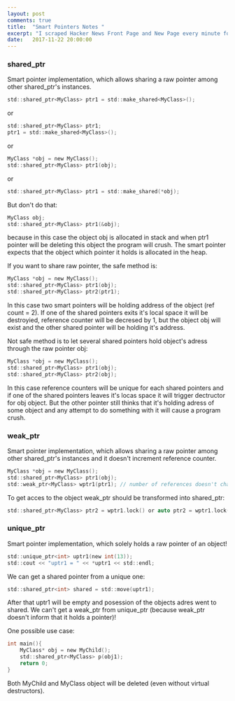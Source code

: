 ```yaml
---
layout: post
comments: true
title:  "Smart Pointers Notes "
excerpt: "I scraped Hacker News Front Page and New Page every minute for 50 days and analyzed the results. How do stories rise and fall on Hacker News? What makes a successful post? Find out in this post :)"
date:   2017-11-22 20:00:00
---
```


### shared_ptr
Smart pointer implementation, which allows sharing a raw pointer among other shared_ptr's instances.
```C
std::shared_ptr<MyClass> ptr1 = std::make_shared<MyClass>();
```
or
```C
std::shared_ptr<MyClass> ptr1;
ptr1 = std::make_shared<MyClass>();
```
or 
```C
MyClass *obj = new MyClass();
std::shared_ptr<MyClass> ptr1(obj);
```
or 
```C
std::shared_ptr<MyClass> ptr1 = std::make_shared(*obj);
```

But don't do that:
```C
MyClass obj;
std::shared_ptr<MyClass> ptr1(&obj);
```
because in this case the object obj is allocated in stack and when ptr1 pointer will be deleting this object the program will crush.
The smart pointer expects that the object which pointer it holds is allocated in the heap.

If you want to share raw pointer, the safe method is:
```C
MyClass *obj = new MyClass();
std::shared_ptr<MyClass> ptr1(obj);
std::shared_ptr<MyClass> ptr2(ptr1);
```
In this case two smart pointers will be holding address of the object (ref count = 2). If one of the shared pointers exits it's local
space it will be destroyied, reference counter will be decresed by 1, but the object obj will exist and the other shared pointer will
be holding it's address.

Not safe method is to let several shared pointers hold object's adress through the raw pointer obj: 
```C
MyClass *obj = new MyClass();
std::shared_ptr<MyClass> ptr1(obj);
std::shared_ptr<MyClass> ptr2(obj);
```
In this case reference counters will be unique for each shared pointers and if one of the shared pointers leaves it's locas space
it will trigger dectructor for obj object. But the other pointer still thinks that it's holding adress of some object and any attempt
to do something with it will cause a program crush.



### weak_ptr
Smart pointer implementation, which allows sharing a raw pointer among other shared_ptr's instances and it doesn't increment reference
counter.
```C
MyClass *obj = new MyClass();
std::shared_ptr<MyClass> ptr1(obj);
std::weak_ptr<MyClass> wptr1(ptr1); // number of references doesn't change
```
To get acces to the object weak_ptr should be transformed into shared_ptr:
```C
std::shared_ptr<MyClass> ptr2 = wptr1.lock() or auto ptr2 = wptr1.lock()
```

### unique_ptr
Smart pointer implementation, which solely holds a raw pointer of an object!
```C
std::unique_ptr<int> uptr1(new int(13));
std::cout << "uptr1 = " << *uptr1 << std::endl;
```
We can get a shared pointer from a unique one:
```C
std::shared_ptr<int> shared = std::move(uptr1);
```
After that uptr1 will be empty and posession of the objects adres went to shared.
We can't get a weak_ptr from unique_ptr (because weak_ptr doesn't inform that it holds a pointer)!

One possible use case:
```C
int main(){
	MyClass* obj = new MyChild();
    std::shared_ptr<MyClass> p(obj1);
    return 0;
}
```
Both MyChild and MyClass object will be deleted (even without virtual destructors).
